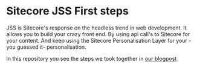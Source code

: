 # Sitecore JSS First steps

JSS is Sitecore's response on the headless trend in web development. It allows you to build your crazy front end. By using api call's to Sitecore for your content. And keep using the Sitecore Personalisation Layer for your -you guessed it- personalisation.

In this repository you see the steps we took together in [our blogpost](https://blog.thebrownfox.be/2018/11/15/creating-your-first-sitecore-jss-component.html).
